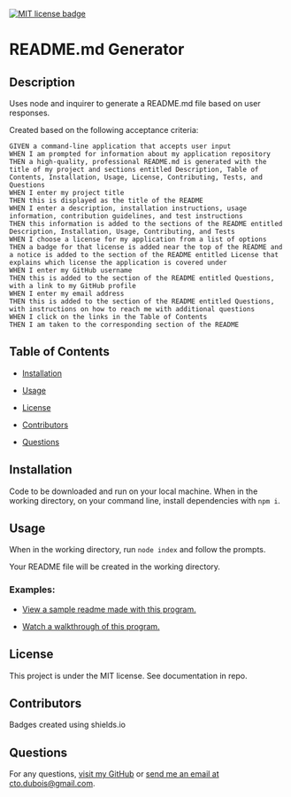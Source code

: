 [![MIT license badge](https://img.shields.io/badge/License-MIT-green})](https://shields.io/)

# README.md Generator

## Description

Uses node and inquirer to generate a README.md file based on user responses.

Created based on the following acceptance criteria:

```
GIVEN a command-line application that accepts user input
WHEN I am prompted for information about my application repository
THEN a high-quality, professional README.md is generated with the title of my project and sections entitled Description, Table of Contents, Installation, Usage, License, Contributing, Tests, and Questions
WHEN I enter my project title
THEN this is displayed as the title of the README
WHEN I enter a description, installation instructions, usage information, contribution guidelines, and test instructions
THEN this information is added to the sections of the README entitled Description, Installation, Usage, Contributing, and Tests
WHEN I choose a license for my application from a list of options
THEN a badge for that license is added near the top of the README and a notice is added to the section of the README entitled License that explains which license the application is covered under
WHEN I enter my GitHub username
THEN this is added to the section of the README entitled Questions, with a link to my GitHub profile
WHEN I enter my email address
THEN this is added to the section of the README entitled Questions, with instructions on how to reach me with additional questions
WHEN I click on the links in the Table of Contents
THEN I am taken to the corresponding section of the README
```

## Table of Contents

- [Installation](#installation)

- [Usage](#usage)

- [License](#license)

- [Contributors](#contributors)

- [Questions](#questions)

## <a id="installation"></a>Installation

Code to be downloaded and run on your local machine. When in the working directory, on your command line, install dependencies with `npm i`.

## <a id="usage"></a>Usage

When in the working directory, run `node index` and follow the prompts.

Your README file will be created in the working directory.

### Examples:

- [View a sample readme made with this program.](./sample-README.md)

- [Watch a walkthrough of this program.](./demo.mp4)

## <a id="license"></a>License

This project is under the MIT license. See documentation in repo.

## <a id='contributors'></a>Contributors

Badges created using shields.io

## <a id="questions"></a>Questions

For any questions, [visit my GitHub](https://github.com/rhubarb414)
or [send me an email at cto.dubois@gmail.com](mailto:cto.dubois@gmail.com).
